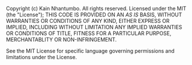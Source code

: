 Copyright (c) Kain Nhantumbo. All rights reserved.
Licensed under the MIT (the "License");
THIS CODE IS PROVIDED ON AN _AS IS_ BASIS, WITHOUT WARRANTIES OR CONDITIONS OF ANY
KIND, EITHER EXPRESS OR IMPLIED, INCLUDING WITHOUT LIMITATION ANY IMPLIED
WARRANTIES OR CONDITIONS OF TITLE, FITNESS FOR A PARTICULAR PURPOSE,
MERCHANTABLITY OR NON-INFRINGEMENT.

See the MIT License for specific language governing permissions
and limitations under the License.
